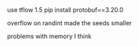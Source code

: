 use tflow 1.5
pip install protobuf==3.20.0

overflow on randint made the seeds smaller

problems with memory I think
